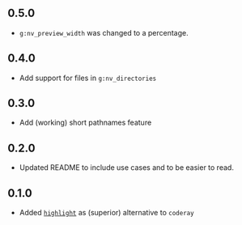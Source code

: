 ## 0.5.0

-   `g:nv_preview_width` was changed to a percentage.

## 0.4.0

-   Add support for files in `g:nv_directories`

## 0.3.0

-   Add (working) short pathnames feature

## 0.2.0

-   Updated README to include use cases and to be easier to read.

## 0.1.0

-   Added
    [`highlight`](http://www.andre-simon.de/doku/highlight/en/highlight.html)
    as (superior) alternative to `coderay`
